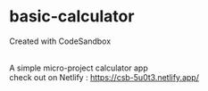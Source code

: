 # basic-calculator
Created with CodeSandbox


<br>
A simple micro-project calculator app 
<br>
check out on Netlify : 
<a href=" https://csb-5u0t3.netlify.app/"> https://csb-5u0t3.netlify.app/ </a>
